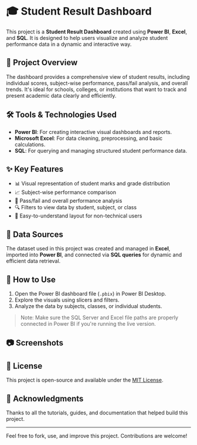 # 🎓 Student Result Dashboard

This project is a **Student Result Dashboard** created using **Power BI**, **Excel**, and **SQL**. It is designed to help users visualize and analyze student performance data in a dynamic and interactive way.

## 📌 Project Overview

The dashboard provides a comprehensive view of student results, including individual scores, subject-wise performance, pass/fail analysis, and overall trends. It's ideal for schools, colleges, or institutions that want to track and present academic data clearly and efficiently.

## 🛠️ Tools & Technologies Used

- **Power BI**: For creating interactive visual dashboards and reports.
- **Microsoft Excel**: For data cleaning, preprocessing, and basic calculations.
- **SQL**: For querying and managing structured student performance data.

## ✨ Key Features

- 📊 Visual representation of student marks and grade distribution
- 📈 Subject-wise performance comparison
- 🎯 Pass/fail and overall performance analysis
- 🔍 Filters to view data by student, subject, or class
- 📁 Easy-to-understand layout for non-technical users

## 📂 Data Sources

The dataset used in this project was created and managed in **Excel**, imported into **Power BI**, and connected via **SQL queries** for dynamic and efficient data retrieval.

## 🚀 How to Use

1. Open the Power BI dashboard file (`.pbix`) in Power BI Desktop.
2. Explore the visuals using slicers and filters.
3. Analyze the data by subjects, classes, or individual students.

> Note: Make sure the SQL Server and Excel file paths are properly connected in Power BI if you're running the live version.

## 📷 Screenshots



## 📄 License

This project is open-source and available under the [MIT License](LICENSE).

## 🙌 Acknowledgments

Thanks to all the tutorials, guides, and documentation that helped build this project.

---

Feel free to fork, use, and improve this project. Contributions are welcome!
